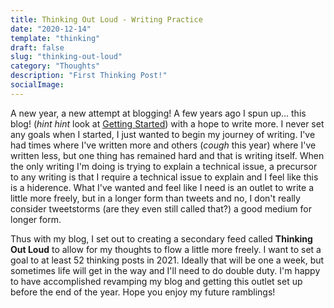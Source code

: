 ```yaml
---
title: Thinking Out Loud - Writing Practice
date: "2020-12-14"
template: "thinking"
draft: false
slug: "thinking-out-loud"
category: "Thoughts"
description: "First Thinking Post!"
socialImage:
---
```


A new year, a new attempt at blogging! A few years ago I spun up... this blog! (_hint hint_ look at [Getting Started](getting-started)) with a hope to write more. I never set any goals when I started, I just wanted to begin my journey of writing. I've had times where I've written more and others (_cough_ this year) where I've written less, but one thing has remained hard and that is writing itself. When the only writing I'm doing is trying to explain a technical issue, a precursor to any writing is that I require a technical issue to explain and I feel like this is a hiderence. What I've wanted and feel like I need is an outlet to write a little more freely, but in a longer form than tweets and no, I don't really consider tweetstorms (are they even still called that?) a good medium for longer form.

Thus with my blog, I set out to creating a secondary feed called **Thinking Out Loud** to allow for my thoughts to flow a little more freely. I want to set a goal to at least 52 thinking posts in 2021. Ideally that will be one a week, but sometimes life will get in the way and I'll need to do double duty. I'm happy to have accomplished revamping my blog and getting this outlet set up before the end of the year. Hope you enjoy my future ramblings!
